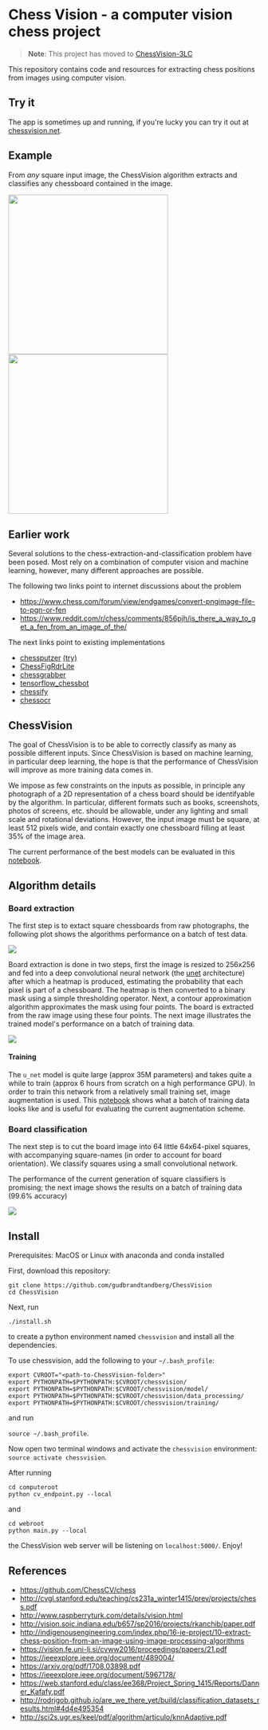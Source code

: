# Chess Vision - a computer vision chess project

> **Note**: This project has moved to [ChessVision-3LC](https://github.com/gudbrandtandberg/ChessVision-3LC)

This repository contains code and resources for extracting chess positions from images using computer vision.

## Try it

The app is sometimes up and running, if you're lucky you can try it out at
[chessvision.net](http://chessvision.net).

## Example

From *any* square input image, the ChessVision algorithm extracts and classifies any chessboard contained in the image.

<p float="left">
    <img src="./img/example_raw.JPG" width="320"/>
    <img src="./img/example2.png" width="320"/>
</p>

## Earlier work

Several solutions to the chess-extraction-and-classification problem have been posed. Most rely on a combination of computer vision and machine learning, however, many different approaches are possible.

The following two links point to internet discussions about the problem

+ https://www.chess.com/forum/view/endgames/convert-pngimage-file-to-pgn-or-fen
+ https://www.reddit.com/r/chess/comments/856pjh/is_there_a_way_to_get_a_fen_from_an_image_of_the/

The next links point to existing implementations

+ [chessputzer](https://github.com/metterklume/chessputzer) [(try)](https://www.ocf.berkeley.edu/~abhishek/putz/run.fcgi/upload)
+ [ChessFigRdrLite](http://www.kgrothapps.com/)
+ [chessgrabber](http://www.chessgrabber.nicolaas.net/)
+ [tensorflow_chessbot](https://github.com/Elucidation/tensorflow_chessbot)
+ [chessify](https://chessify.me/)
+ [chessocr](https://github.com/npcardoso/chessocr)

## ChessVision

The goal of ChessVision is to be able to correctly classify as many as possible different inputs. Since ChessVision is based on machine learning, in particular deep learning, the hope is that the performance of ChessVision will improve as more training data comes in.

We impose as few constraints on the inputs as possible, in principle any photograph of a 2D representation of a chess board should be identifyable by the algorithm. In particular, different formats such as books, screenshots, photos of screens, etc. should be allowable, under any lighting and small scale and rotational deviations. However, the input image must be square, at least 512 pixels wide, and contain exactly one chessboard filling at least 35% of the image area.

The current performance of the best models can be evaluated in this [notebook](./chessvision/notebooks/Performance&#32;Report.ipynb).

## Algorithm details

### Board extraction

The first step is to extact square chessboards from raw photographs, the following plot shows the algorithms performance on a batch of test data. 

<img src="./img/test_extraction.png" />

Board extraction is done in two steps, first the image is resized to 256x256 and fed into a deep convolutional neural network (the [unet](https://github.com/zhixuhao/unet) architecture) after which a heatmap is produced, estimating the probability that each pixel is part of a chessboard. The heatmap is then converted to a binary mask using a simple thresholding operator. Next, a contour approximation algorithm approximates the mask using four points. The board is extracted from the raw image using these four points. The next image illustrates the trained model's performance on a batch of training data. 

<img src="./img/training_extraction.png" />

#### Training

The `u_net` model is quite large (approx 35M parameters) and takes quite a while to train (approx 6 hours from scratch on a high performance GPU). In order to train this network from a relatively small training set, image augmentation is used. This [notebook](./chessvision/notebooks/View&#32;Board&#32;Extraction&#32;Training&#32;Data.ipynb) shows what a batch of training data looks like and is useful for evaluating the current augmentation scheme.  

### Board classification

The next step is to cut the board image into 64 little 64x64-pixel squares, with accompanying square-names (in order to account for board orientation). We classify squares using a small convolutional network.

The performance of the current generation of square classifiers is promising; the next image shows the results on a batch of training data (99.6% accuracy)

<img src="./img/training_classification1.png" />

## Install

Prerequisites: MacOS or Linux with anaconda and conda installed

First, download this repository:

```
git clone https://github.com/gudbrandtandberg/ChessVision
cd ChessVision
```

Next, run

`./install.sh`

to create a python environment named `chessvision` and install all the dependencies.

To use chessvision, add the following to your `~/.bash_profile`:

```
export CVROOT="<path-to-ChessVision-folder>"
export PYTHONPATH=$PYTHONPATH:$CVROOT/chessvision/
export PYTHONPATH=$PYTHONPATH:$CVROOT/chessvision/model/
export PYTHONPATH=$PYTHONPATH:$CVROOT/chessvision/data_processing/
export PYTHONPATH=$PYTHONPATH:$CVROOT/chessvision/training/
```

and run 

`source ~/.bash_profile`.

Now open two terminal windows and activate the `chessvision` environment: `source activate chessvision`.

After running 

``` 
cd computeroot
python cv_endpoint.py --local
````

and 

```
cd webroot
python main.py --local
```

the ChessVision web server will be listening on `localhost:5000/`. Enjoy!

## References

+ https://github.com/ChessCV/chess
+ http://cvgl.stanford.edu/teaching/cs231a_winter1415/prev/projects/chess.pdf
+ http://www.raspberryturk.com/details/vision.html
+ http://vision.soic.indiana.edu/b657/sp2016/projects/rkanchib/paper.pdf
+ http://indigenousengineering.com/index.php/16-ie-project/10-extract-chess-position-from-an-image-using-image-processing-algorithms
+ https://vision.fe.uni-lj.si/cvww2016/proceedings/papers/21.pdf
+ https://ieeexplore.ieee.org/document/489004/
+ https://arxiv.org/pdf/1708.03898.pdf
+ https://ieeexplore.ieee.org/document/5967178/
+ https://web.stanford.edu/class/ee368/Project_Spring_1415/Reports/Danner_Kafafy.pdf
+ http://rodrigob.github.io/are_we_there_yet/build/classification_datasets_results.html#4d4e495354
+ http://sci2s.ugr.es/keel/pdf/algorithm/articulo/knnAdaptive.pdf
